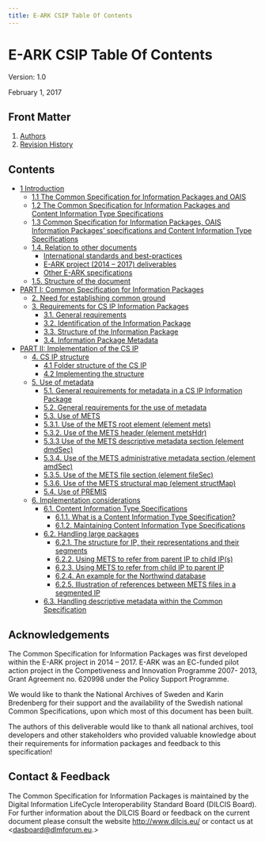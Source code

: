 ```yaml
---
title: E-ARK CSIP Table Of Contents
---
```

E-ARK CSIP Table Of Contents
============================

Version: 1.0

February 1, 2017

Front Matter
------------
1. [Authors](authors)
2. [Revision History](history)

Contents
--------

- [1 Introduction](introduction)
	- [1.1 The Common Specification for Information Packages and OAIS](introduction#11-the-common-specification-for-information-packages-and-oais)
	- [1.2 The Common Specification for Information Packages and Content Information Type Specifications](introduction#12-the-common-specification-for-information-packages-and-content-information-type-specifications)
	- [1.3 Common Specification for Information Packages, OAIS Information Packages’ specifications and Content Information Type Specifications](introduction#13-common-specification-for-information-packages-oais-information-packages-specifications-and-content-information-type-specifications)
	- [1.4. Relation to other documents](introduction#14-relation-to-other-documents)
		- [International standards and best-practices](#international-standards-and-best-practices)
		- [E-ARK project (2014 – 2017) deliverables](#e-ark-project-2014-2017-deliverables)
		- [Other E-ARK specifications](#other-e-ark-specifications)
	- [1.5. Structure of the document](introduction#15-structure-of-the-document)
- [PART I: Common Specification for Information Packages](specification#part-i-common-specification-for-information-packages)
	- [2.	Need for establishing common ground](specification/common-ground)
	- [3. Requirements for CS IP Information Packages](specification/requirements)
		- [3.1. General requirements](specification/requirements#31-general-requirements)
		- [3.2. Identification of the Information Package](specification/requirements#32-identification-of-the-information-package)
		- [3.3.	Structure of the Information Package](specification/requirements#33-structure-of-the-information-package)
		- [3.4.	Information Package Metadata](specification/requirements#34-information-package-metadata)
- [PART II: Implementation of the CS IP](implementation)
	- [4.	CS IP structure](implementation/structure/)
	  - [4.1 Folder structure of the CS IP](implementation/structure/folders)
	  - [4.2 Implementing the structure](implementation/structure/implementation)
	- [5. Use of metadata](implementation/metadata/)
		- [5.1. General requirements for metadata in a CS IP Information Package](implementation/metadata/#51-general-requirements-for-metadata-in-a-cs-ip-information-package)
		- [5.2. General requirements for the use of metadata](implementation/metadata/#52-general-requirements-for-the-use-of-metadata)
		- [5.3. Use of METS](implementation/metadata/mets/)
	    - [5.3.1.	Use of the METS root element (element mets)](implementation/metadata/mets/mets-root/)
	    - [5.3.2.	Use of the METS header (element metsHdr)](implementation/metadata/mets/metshdr/)
	    - [5.3.3 Use of the METS descriptive metadata section (element dmdSec)](implementation/metadata/mets/dmdsec/)
	    - [5.3.4.	Use of the METS administrative metadata section (element amdSec)](implementation/metadata/mets/amdsec/)
	    - [5.3.5.	Use of the METS file section (element fileSec)](implementation/metadata/mets/filesec/)
	    - [5.3.6.	Use of the METS structural map (element structMap)](implementation/metadata/mets/structmap/)
		- [5.4. Use of PREMIS](implementation/metadata/#54-use-of-premis/)
	- [6. Implementation considerations](implementation/considerations/)
	  - [6.1.	Content Information Type Specifications](implementation/considerations/#61-content-information-type-specifications)
	    - [6.1.1.	What is a Content Information Type Specification?](implementation/considerations/#611-what-is-a-content-information-type-specification)
	    - [6.1.2.	Maintaining Content Information Type Specifications](implementation/considerations/#612-maintaining-content-information-type-specifications)
	  - [6.2. Handling large packages](implementation/considerations/#62-handling-large-packages)
	    - [6.2.1.	The structure for IP, their representations and their segments](implementation/considerations/#621-the-structure-for-ip-their-representations-and-their-segments)
	    - [6.2.2.	Using METS to refer from parent IP to child IP(s)](implementation/considerations/#622-using-mets-to-refer-from-parent-ip-to-child-ips)
	    - [6.2.3.	Using METS to refer from child IP to parent IP](implementation/considerations/#623-using-mets-to-refer-from-child-ip-to-parent-ip)
	    - [6.2.4.	An example for the Northwind database](implementation/considerations/#624-an-example-for-the-northwind-database)
	    - [6.2.5.	Illustration of references between METS files in a segmented IP](implementation/considerations/#625-illustration-of-references-between-mets-files-in-a-segmented-ip)
	  - [6.3.	Handling descriptive metadata within the Common Specification](implementation/considerations/#63-handling-descriptive-metadata-within-the-common-specification)

Acknowledgements
----------------
The Common Specification for Information Packages was first developed within the E-ARK project in 2014 – 2017. E-ARK was an EC-funded pilot action project in the Competiveness and Innovation Programme 2007- 2013, Grant Agreement no. 620998 under the Policy Support Programme.

We would like to thank the National Archives of Sweden and Karin Bredenberg for their support and the availability of the Swedish national Common Specifications, upon which most of this document has been built.

The authors of this deliverable would like to thank all national archives, tool developers and other stakeholders who provided valuable knowledge about their requirements for information packages and feedback to this specification!

Contact & Feedback
------------------
The Common Specification for Information Packages is maintained by the Digital Information LifeCycle
Interoperability Standard Board (DILCIS Board). For further information about the DILCIS Board or feedback
on the current document please consult the website http://www.dilcis.eu/ or contact us at
<dasboard@dlmforum.eu.>
 

